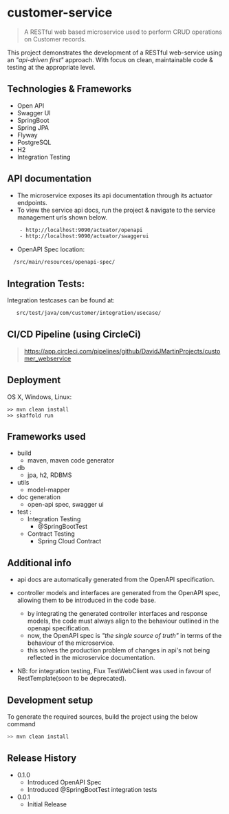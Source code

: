 # customer-service 
> A RESTful web based microservice used to perform CRUD operations on Customer records.

This project demonstrates the development of a RESTful web-service using an _"api-driven first"_ approach.
With focus on clean, maintainable code & testing at the appropriate level.

## Technologies & Frameworks

- Open API
- Swagger UI
- SpringBoot
- Spring JPA
- Flyway 
- PostgreSQL
- H2 
- Integration Testing

## API documentation
  -  The microservice exposes its api documentation through its actuator endpoints.
  -  To view the service api docs, run the project & navigate to the service management urls shown below.
```sh
    - http://localhost:9090/actuator/openapi    
    - http://localhost:9090/actuator/swaggerui  
```

- OpenAPI Spec location: 
```sh
  /src/main/resources/openapi-spec/
```

## Integration Tests:
Integration testcases can be found at:
```sh
   src/test/java/com/customer/integration/usecase/
```

## CI/CD Pipeline (using CircleCi)  
  > https://app.circleci.com/pipelines/github/DavidJMartinProjects/customer_webservice   


## Deployment

OS X, Windows, Linux:
    
```
>> mvn clean install 
>> skaffold run
```

## Frameworks used
- build
  - maven, maven code generator
- db
  - jpa, h2, RDBMS 
- utils
  - model-mapper
- doc generation
  - open-api spec, swagger ui
- test :
  - Integration Testing
    - @SpringBootTest 
  - Contract Testing
    - Spring Cloud Contract 
    
## Additional info 
 - api docs are automatically generated from the OpenAPI specification.
 - controller models and interfaces are generated from the OpenAPI spec, allowing them to be introduced in the code base.
    - by integrating the generated controller interfaces and response models, the code must always align to the behaviour outlined in the openapi specification.  
    - now, the OpenAPI spec is _"the single source of truth"_ in terms of the behaviour of the microservice.
    - this solves the production problem of changes in api's not being reflected in the microservice documentation. 

 - NB: for integration testing, Flux TestWebClient was used in favour of RestTemplate(soon to be deprecated).

## Development setup

To generate the required sources, build the project using the below command

```sh
>> mvn clean install 
```

## Release History

* 0.1.0
    * Introduced OpenAPI Spec
    * Introduced @SpringBootTest integration tests
* 0.0.1
    * Initial Release

<!-- Markdown link & img dfn's -->
[npm-image]: https://img.shields.io/npm/v/datadog-metrics.svg?style=flat-square
[npm-url]: https://npmjs.org/package/datadog-metrics
[npm-downloads]: https://img.shields.io/npm/dm/datadog-metrics.svg?style=flat-square
[travis-image]: https://img.shields.io/travis/dbader/node-datadog-metrics/master.svg?style=flat-square
[travis-url]: https://travis-ci.org/dbader/node-datadog-metrics
[wiki]: https://github.com/yourname/yourproject/wiki

[comment]: <> (https://github.com/dbader/readme-template/blob/master/README.md)
